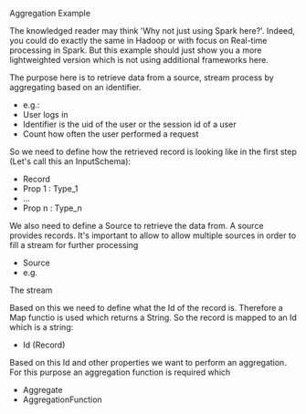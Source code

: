 Aggregation Example

The knowledged reader may think 'Why not just using Spark here?'. Indeed, you could do exactly the same in Hadoop or with focus on Real-time processing in Spark. But this example should just show you a more lightweighted version which is not using additional frameworks here.

The purpose here is to retrieve data from a source, stream process by aggregating based on an identifier.

* e.g.:
 * User logs in
 * Identifier is the uid of the user or the session id of a user
 * Count how often the user performed a request

So we need to define how the retrieved record is looking like in the first step (Let's call this an InputSchema):

* Record
 * Prop 1 : Type_1
 * ...
 * Prop n : Type_n

We also need to define a Source to retrieve the data from. A source provides records. It's important to allow to allow multiple sources in order to fill a stream for further processing

* Source
 * e.g. 

The stream

Based on this we need to define what the Id of the record is. Therefore a Map functio is used which returns a String. So the record is mapped to an Id which is a string:

* Id (Record)

Based on this Id and other properties we want to perform an aggregation. For this purpose an aggregation function is required which 

* Aggregate
* AggregationFunction

